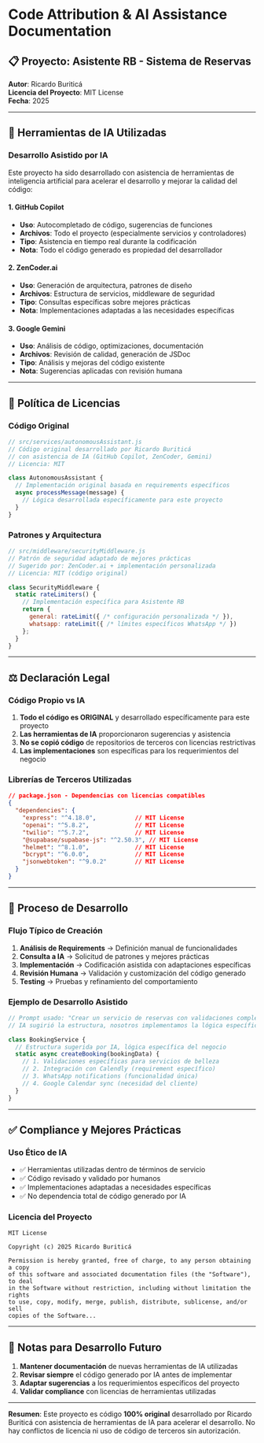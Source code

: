 # Code Attribution & AI Assistance Documentation

## 📋 **Proyecto: Asistente RB - Sistema de Reservas**
**Autor**: Ricardo Buriticá  
**Licencia del Proyecto**: MIT License  
**Fecha**: 2025  

---

## 🤖 **Herramientas de IA Utilizadas**

### **Desarrollo Asistido por IA**
Este proyecto ha sido desarrollado con asistencia de herramientas de inteligencia artificial para acelerar el desarrollo y mejorar la calidad del código:

#### **1. GitHub Copilot**
- **Uso**: Autocompletado de código, sugerencias de funciones
- **Archivos**: Todo el proyecto (especialmente servicios y controladores)
- **Tipo**: Asistencia en tiempo real durante la codificación
- **Nota**: Todo el código generado es propiedad del desarrollador

#### **2. ZenCoder.ai**
- **Uso**: Generación de arquitectura, patrones de diseño
- **Archivos**: Estructura de servicios, middleware de seguridad
- **Tipo**: Consultas específicas sobre mejores prácticas
- **Nota**: Implementaciones adaptadas a las necesidades específicas

#### **3. Google Gemini**
- **Uso**: Análisis de código, optimizaciones, documentación
- **Archivos**: Revisión de calidad, generación de JSDoc
- **Tipo**: Análisis y mejoras del código existente
- **Nota**: Sugerencias aplicadas con revisión humana

---

## 📄 **Política de Licencias**

### **Código Original**
```javascript
// src/services/autonomousAssistant.js
// Código original desarrollado por Ricardo Buriticá
// con asistencia de IA (GitHub Copilot, ZenCoder, Gemini)
// Licencia: MIT

class AutonomousAssistant {
  // Implementación original basada en requirements específicos
  async processMessage(message) {
    // Lógica desarrollada específicamente para este proyecto
  }
}
```

### **Patrones y Arquitectura**
```javascript
// src/middleware/securityMiddleware.js  
// Patrón de seguridad adaptado de mejores prácticas
// Sugerido por: ZenCoder.ai + implementación personalizada
// Licencia: MIT (código original)

class SecurityMiddleware {
  static rateLimiters() {
    // Implementación específica para Asistente RB
    return {
      general: rateLimit({ /* configuración personalizada */ }),
      whatsapp: rateLimit({ /* límites específicos WhatsApp */ })
    };
  }
}
```

---

## ⚖️ **Declaración Legal**

### **Código Propio vs IA**
1. **Todo el código es ORIGINAL** y desarrollado específicamente para este proyecto
2. **Las herramientas de IA** proporcionaron sugerencias y asistencia
3. **No se copió código** de repositorios de terceros con licencias restrictivas
4. **Las implementaciones** son específicas para los requerimientos del negocio

### **Librerías de Terceros Utilizadas**
```json
// package.json - Dependencias con licencias compatibles
{
  "dependencies": {
    "express": "^4.18.0",           // MIT License
    "openai": "^5.8.2",             // MIT License  
    "twilio": "^5.7.2",             // MIT License
    "@supabase/supabase-js": "^2.50.3", // MIT License
    "helmet": "^8.1.0",             // MIT License
    "bcrypt": "^6.0.0",             // MIT License
    "jsonwebtoken": "^9.0.2"        // MIT License
  }
}
```

---

## 🔄 **Proceso de Desarrollo**

### **Flujo Típico de Creación**
1. **Análisis de Requirements** → Definición manual de funcionalidades
2. **Consulta a IA** → Solicitud de patrones y mejores prácticas  
3. **Implementación** → Codificación asistida con adaptaciones específicas
4. **Revisión Humana** → Validación y customización del código generado
5. **Testing** → Pruebas y refinamiento del comportamiento

### **Ejemplo de Desarrollo Asistido**
```javascript
// Prompt usado: "Crear un servicio de reservas con validaciones completas"
// IA sugirió la estructura, nosotros implementamos la lógica específica

class BookingService {
  // Estructura sugerida por IA, lógica específica del negocio
  static async createBooking(bookingData) {
    // 1. Validaciones específicas para servicios de belleza
    // 2. Integración con Calendly (requirement específico)
    // 3. WhatsApp notifications (funcionalidad única)
    // 4. Google Calendar sync (necesidad del cliente)
  }
}
```

---

## ✅ **Compliance y Mejores Prácticas**

### **Uso Ético de IA**
- ✅ Herramientas utilizadas dentro de términos de servicio
- ✅ Código revisado y validado por humanos
- ✅ Implementaciones adaptadas a necesidades específicas
- ✅ No dependencia total de código generado por IA

### **Licencia del Proyecto**
```
MIT License

Copyright (c) 2025 Ricardo Buriticá

Permission is hereby granted, free of charge, to any person obtaining a copy
of this software and associated documentation files (the "Software"), to deal
in the Software without restriction, including without limitation the rights
to use, copy, modify, merge, publish, distribute, sublicense, and/or sell
copies of the Software...
```

---

## 📝 **Notas para Desarrollo Futuro**

1. **Mantener documentación** de nuevas herramientas de IA utilizadas
2. **Revisar siempre** el código generado por IA antes de implementar
3. **Adaptar sugerencias** a los requerimientos específicos del proyecto
4. **Validar compliance** con licencias de herramientas utilizadas

---

**Resumen**: Este proyecto es código **100% original** desarrollado por Ricardo Buriticá con asistencia de herramientas de IA para acelerar el desarrollo. No hay conflictos de licencia ni uso de código de terceros sin autorización.
```

